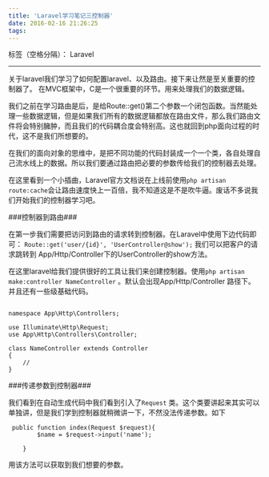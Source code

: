 ```yaml
---
title: 'Laravel学习笔记三控制器'
date: 2016-02-16 21:26:25
tags:
---
```




标签（空格分隔）： Laravel

---

关于laravel我们学习了如何配置laravel、以及路由。接下来让然是至关重要的控制器了。
在MVC框架中，C是一个很重要的环节。用来处理我们的数据逻辑。

我们之前在学习路由是后，是给Route::get()第二个参数一个闭包函数。当然能处理一些数据逻辑，但是如果我们所有的数据逻辑都放在路由文件，那么我们路由文件将会特别臃肿，而且我们的代码耦合度会特别高。这也就回到php面向过程的时代，这不是我们所想要的。

在我们的面向对象的思维中，是把不同功能的代码封装成一个一个类，各自处理自己流水线上的数据。所以我们要通过路由把必要的参数传给我们的控制器去处理。

在这里看到一个小插曲，Laravel官方文档说在上线前使用`php artisan route:cache`会让路由速度快上一百倍，我不知道这是不是吹牛逼。废话不多说我们开始我们的控制器学习吧。

###控制器到路由###

 在第一步我们需要把访问到路由的请求转到控制器。在Laravel中使用下边代码即可：
 ```Route::get('user/{id}', 'UserController@show');```
  我们可以把客户的请求跳转到 App/Http/Controller下的UserController的show方法。
  
  在这里laravel给我们提供很好的工具让我们来创建控制器。使用`php artisan make:controller NameController` 。默认会出现App/Http/Controller 路径下。并且还有一些级基础代码。
```<?php

namespace App\Http\Controllers;

use Illuminate\Http\Request;
use App\Http\Controllers\Controller;

class NameController extends Controller
{
    //
}
```

###传递参数到控制器###

我们看到在自动生成代码中我们看到引入了`Request` 类。这个类要讲起来其实可以单独讲，但是我们学到控制器就稍微讲一下，不然没法传递参数。如下
```
 public function index(Request $request){
    	$name = $request->input('name');

    }
```
用该方法可以获取到我们想要的参数。


